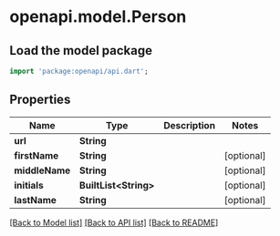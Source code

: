 # openapi.model.Person

## Load the model package
```dart
import 'package:openapi/api.dart';
```

## Properties
Name | Type | Description | Notes
------------ | ------------- | ------------- | -------------
**url** | **String** |  | 
**firstName** | **String** |  | [optional] 
**middleName** | **String** |  | [optional] 
**initials** | **BuiltList&lt;String&gt;** |  | [optional] 
**lastName** | **String** |  | [optional] 

[[Back to Model list]](../README.md#documentation-for-models) [[Back to API list]](../README.md#documentation-for-api-endpoints) [[Back to README]](../README.md)


